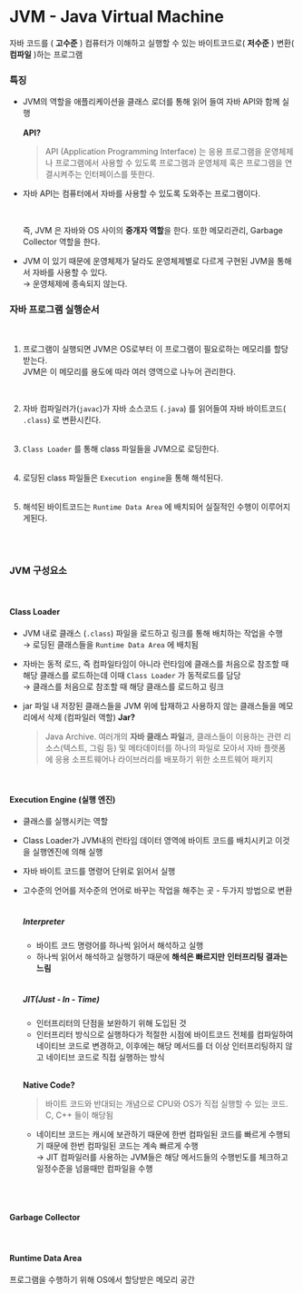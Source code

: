 # JVM - Java Virtual Machine

자바 코드를 ( **고수준** )  컴퓨터가 이해하고 실행할 수 있는 바이트코드로( **저수준** ) 변환( **컴파일** )하는 프로그램

### 특징

 - JVM의 역할을 애플리케이션을 클래스 로더를 통해 읽어 들여 자바 API와 함께 실행    
   <br>
    **API?**

    > API (Application Programming Interface) 는 응용 프로그램을 운영체제나 프로그램에서 사용할 수 있도록 프로그램과 운영체제 혹은 프로그램을 연결시켜주는 인터페이스를 뜻한다.
 
- 자바 API는 컴퓨터에서 자바를 사용할 수 있도록 도와주는 프로그램이다.
    
    <br>

    즉, JVM 은 자바와 OS 사이의 **중개자 역할**을 한다. 또한 메모리관리, Garbage Collector 역할을 한다.  

  
- JVM 이 있기 때문에 운영체제가 달라도 운영체제별로 다르게 구현된 JVM을 통해서 자바를 사용할 수 있다.  
  → 운영체제에 종속되지 않는다.


### 자바 프로그램 실행순서

<br>

1. 프로그램이 실행되면 JVM은 OS로부터 이 프로그램이 필요로하는 메모리를 할당받는다.  
    JVM은 이 메모리를 용도에 따라 여러 영역으로 나누어 관리한다.
   
    <br>
   
2. 자바 컴파일러가(`javac`)가 자바 소스코드 (`.java`) 를 읽어들여 자바 바이트코드( `.class`) 로 변환시킨다.  
   <br>

3. `Class Loader` 를 통해 class 파일들을 JVM으로 로딩한다.  
   <br>

4. 로딩된 class 파일들은  `Execution engine`을 통해 해석된다.  
   <br>

5. 해석된 바이트코드는 `Runtime Data Area` 에 배치되어 실질적인 수행이 이루어지게된다.  
   <br>

<br>

### JVM 구성요소

<br>

#### Class Loader

- JVM 내로 클래스 (`.class`) 파일을 로드하고 링크를 통해 배치하는 작업을 수행  
  → 로딩된 클래스들을 `Runtime Data Area` 에 배치됨
  

- 자바는 동적 로드, 즉 컴파일타임이 아니라 런타임에 클래스를 처음으로 참조할 때 해당 클래스를 로드하는데 이때 `Class Loader` 가 동적로드를 담당  
  → 클래스를 처음으로 참조할 때 해당 클래스를 로드하고 링크  
  

- jar 파일 내 저장된 클래스들을 JVM 위에 탑재하고 사용하지 않는 클래스들을 메모리에서 삭제 (컴파일러 역할)
    **Jar?**
    > Java Archive. 여러개의 **자바 클래스 파일**과, 클래스들이 이용하는 관련 리소스(텍스트, 그림 등) 및 메타데이터를 하나의 파일로 모아서 자바 플랫폼에 응용 소프트웨어나 라이브러리를 배포하기 위한 소프트웨어 패키지

<br>    

#### Execution Engine (실행 엔진)

- 클래스를 실행시키는 역할  

  
- Class Loader가 JVM내의 런타임 데이터 영역에 바이트 코드를 배치시키고 이것을 실행엔진에 의해 실행  

  
- 자바 바이트 코드를 명령어 단위로 읽어서 실행  

  
- 고수준의 언어를 저수준의 언어로 바꾸는 작업을 해주는 곳 - 두가지 방법으로 변환    
    <br>
    
    ##### Interpreter
    - 바이트 코드 명령어를 하나씩 읽어서 해석하고 실행
    - 하나씩 읽어서 해석하고 실행하기 때문에 **해석은 빠르지만** **인터프리팅 결과는 느림**  
    <br>
      
    ##### JIT(Just - In - Time)
    - 인터프리터의 단점을 보완하기 위해 도입된 것
    - 인터프리터 방식으로 실행하다가 적절한 시점에 바이트코드 전체를 컴파일하여 네이티브 코드로 변경하고, 이후에는 해당 메서드를 더 이상 인터프리팅하지 않고 네이티브 코드로 직접 실행하는 방식
    
    <br>
  
    **Native Code?**
    > 바이트 코드와 반대되는 개념으로 CPU와 OS가 직접 실행할 수 있는 코드. C, C++ 들이 해당됨
    
    - 네이티브 코드는 캐시에 보관하기 때문에 한번 컴파일된 코드를 빠르게 수행되기 때문에 한번 컴파일된 코드는 계속 빠르게 수행  
      → JIT 컴파일러를 사용하는 JVM들은 해당 메서드들의 수행빈도를 체크하고 일정수준을 넘을때만 컴파일을 수행


<br><br>


#### Garbage Collector  

<br>

#### Runtime Data Area
프로그램을 수행하기 위해 OS에서 할당받은 메모리 공간

